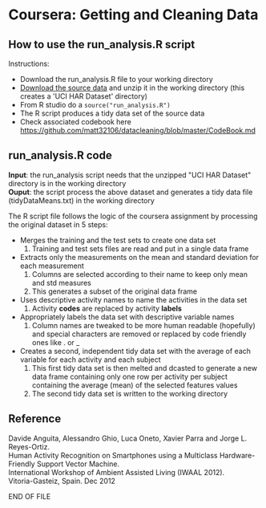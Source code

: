 # Coursera: Getting and Cleaning Data

## How to use the run\_analysis.R script

Instructions:
-   Download the run\_analysis.R file to your working directory  
-   [Download the source data](https://d396qusza40orc.cloudfront.net/getdata%2Fprojectfiles%2FUCI%20HAR%20Dataset.zip) and unzip it in the working directory (this creates a 'UCI HAR Dataset' directory)  
-   From R studio do a `source("run_analysis.R")`  
-   The R script produces a tidy data set of the source data  
-   Check associated codebook here https://github.com/matt32106/datacleaning/blob/master/CodeBook.md  
  
## run\_analysis.R code
  
**Input**: the run\_analysis script needs that the unzipped "UCI HAR
Dataset" directory is in the working directory  
**Ouput**: the script process the above dataset and generates a tidy
data file (tidyDataMeans.txt) in the working directory  
  
The R script file follows the logic of the coursera assignment by
processing the original dataset in 5 steps:  
* Merges the training and the test sets to create one data set  
  1. Training and test sets files are read and put in a single data frame  
* Extracts only the measurements on the mean and standard deviation for each measurement  
  1. Columns are selected according to their name to keep only mean and std measures  
  2. This generates a subset of the original data frame  
* Uses descriptive activity names to name the activities in the data set  
  1. Activity **codes** are replaced by activity **labels**  
* Appropriately labels the data set with descriptive variable names  
  1. Column names are tweaked to be more human readable (hopefully)
     and special characters are removed or replaced by code friendly
     ones like . or \_  
* Creates a second, independent tidy data set with the average of each
  variable for each activity and each subject  
  1. This first tidy data set is then melted and dcasted to generate
     a new data frame containing only one row per activity per
     subject containing the average (mean) of the selected features
     values  
  2. The second tidy data set is written to the working directory  
     
	 
## Reference  
  
Davide Anguita, Alessandro Ghio, Luca Oneto, Xavier Parra and Jorge L.
Reyes-Ortiz.  
Human Activity Recognition on Smartphones using a Multiclass
Hardware-Friendly Support Vector Machine.  
International Workshop of Ambient Assisted Living (IWAAL 2012).  
Vitoria-Gasteiz, Spain. Dec 2012

END OF FILE

